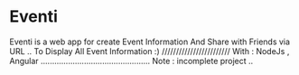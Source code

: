# Eventi


Eventi is a web app for create Event Information
And Share with Friends via URL ..
To Display All Event Information :)
////////////////////////
With : NodeJs , Angular
................................................
Note : incomplete project ..
